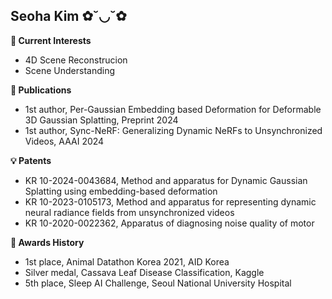 ## Seoha Kim ✿˘◡˘✿


**🌈 Current Interests**
- 4D Scene Reconstrucion
- Scene Understanding


**📝 Publications**
- 1st author, Per-Gaussian Embedding based Deformation for Deformable 3D Gaussian Splatting, Preprint 2024
- 1st author, Sync-NeRF: Generalizing Dynamic NeRFs to Unsynchronized Videos, AAAI 2024


**💡 Patents**
- KR 10-2024-0043684, Method and apparatus for Dynamic Gaussian Splatting using embedding-based deformation
- KR 10-2023-0105173, Method and apparatus for representing dynamic neural radiance fields from unsynchronized videos
- KR 10-2020-0022362, Apparatus of diagnosing noise quality of motor


**👑 Awards History**
- 1st place, Animal Datathon Korea 2021, AID Korea
- Silver medal, Cassava Leaf Disease Classification, Kaggle
- 5th place, Sleep AI Challenge, Seoul National University Hospital

